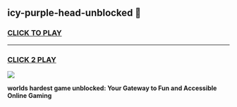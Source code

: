 
## icy-purple-head-unblocked 👋
<h3>
<a href="https://premium.freeplayer.one?title=icy-purple-head-unblocked&ref=14F">CLICK TO PLAY</a></h3>
<hr>

<h3>
<a href="https://premium.freeplayer.one?title=icy-purple-head-unblocked&ref=14F">CLICK 2 PLAY</a>
  
</h3>

<a href="https://premium.freeplayer.one?title=icy-purple-head-unblocked&ref=12F/"><img src="https://clearcache.store/games.png"></a>


**worlds hardest game unblocked: Your Gateway to Fun and Accessible Online Gaming**
